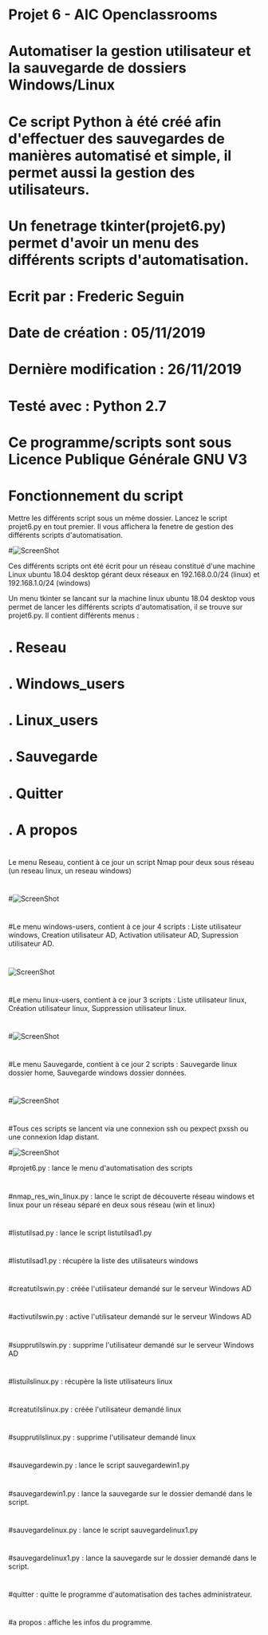# Projet 6 - AIC Openclassrooms
#
# Automatiser la gestion utilisateur et la sauvegarde de dossiers Windows/Linux    
# 
#
#
# Ce script Python à été créé afin d'effectuer des sauvegardes de manières automatisé et simple, il permet aussi la gestion des utilisateurs.                                                    
# Un fenetrage tkinter(projet6.py) permet d'avoir un menu des différents scripts d'automatisation.
#                                                                                                 
#                                                                                                 
# Ecrit par : Frederic Seguin
#                                  
# Date de création : 05/11/2019
#
# Dernière modification : 26/11/2019
#
# Testé avec : Python 2.7                                                                         
#                                                                                                 
# Ce programme/scripts sont sous Licence Publique Générale GNU V3
#
#
#
# Fonctionnement du script
Mettre les différents script sous un même dossier.
Lancez le script projet6.py en tout premier. Il vous affichera la fenetre de gestion des différents scripts d'automatisation.

#![ScreenShot](https://github.com/fred27400/python-p6/blob/master/photo/menu.png)

Ces différents scripts ont été écrit pour un réseau constitué d'une machine Linux ubuntu 18.04 desktop gérant deux réseaux en 192.168.0.0/24 (linux) et 192.168.1.0/24 (windows)

Un menu tkinter se lancant sur la machine linux ubuntu 18.04 desktop vous permet de lancer les différents scripts d'automatisation, il se trouve sur projet6.py. Il contient différents menus :
# .  Reseau
# .  Windows_users
# .  Linux_users
# .  Sauvegarde
# .  Quitter
# .  A propos
#      
Le menu Reseau, contient à ce jour un script Nmap pour deux sous réseau (un reseau linux, un reseau windows)
#
#![ScreenShot](https://github.com/fred27400/python-p6/blob/master/photo/reseau.png)
#
#Le menu windows-users, contient à ce jour 4 scripts : Liste utilisateur windows, Creation utilisateur AD, Activation utilisateur AD, Supression utilisateur AD.
#
![ScreenShot](https://github.com/fred27400/python-p6/blob/master/photo/windows_users.png)
#
#Le menu linux-users, contient à ce jour 3 scripts : Liste utilisateur linux, Création utilisateur linux, Suppression utilisateur linux.
#
#![ScreenShot](https://github.com/fred27400/python-p6/blob/master/photo/linux_users.png)
#
#Le menu Sauvegarde, contient à ce jour 2 scripts : Sauvegarde linux dossier home, Sauvegarde windows dossier données.
#
#![ScreenShot](https://github.com/fred27400/python-p6/blob/master/photo/sauvegarde.png)
#
#Tous ces scripts se lancent via une connexion ssh ou pexpect pxssh ou une connexion ldap distant.

#![ScreenShot](https://github.com/fred27400/python-p6/blob/master/script/plan.png)

#projet6.py : lance le menu d'automatisation des scripts
#
#nmap_res_win_linux.py : lance le script de découverte réseau windows et linux pour un réseau séparé en deux sous réseau (win et linux)
#
#listutilsad.py : lance le script listutilsad1.py
#
#listutilsad1.py : récupère la liste des utilisateurs windows
#
#creatutilswin.py : créée l'utilisateur demandé sur le serveur Windows AD
#
#activutilswin.py : active l'utilisateur demandé sur le serveur Windows AD
#
#supprutilswin.py : supprime l'utilisateur demandé sur le serveur Windows AD
#
#listuilslinux.py : récupère la liste utilisateurs linux
#
#creatutilslinux.py : créée l'utilisateur demandé linux
#
#supprutilslinux.py : supprime l'utilisateur demandé linux
#
#sauvegardewin.py : lance le script sauvegardewin1.py
#
#sauvegardewin1.py : lance la sauvegarde sur le dossier demandé dans le script.
#
#sauvegardelinux.py : lance le script sauvegardelinux1.py
#
#sauvegardelinux1.py : lance la sauvegarde sur le dossier demandé dans le script.
#
#quitter : quitte le programme d'automatisation des taches administrateur.
#
#a propos : affiche les infos du programme.


